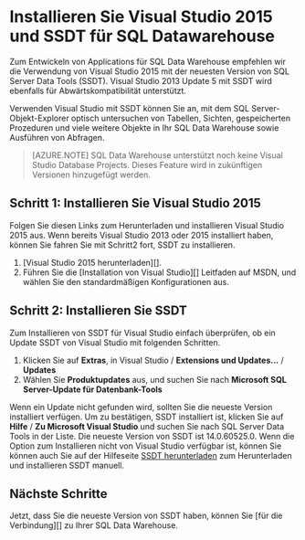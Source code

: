 <properties
   pageTitle="Installieren Sie Visual Studio und SSDT für SQL Datawarehouse | Microsoft Azure"
   description="Installieren Sie Visual Studio und SQL Server-Entwicklung-Tools (SSDT) für SQL Azure Datawarehouse"
   services="sql-data-warehouse"
   documentationCenter="NA"
   authors="sonyam"
   manager="barbkess"
   editor=""/>

<tags
   ms.service="sql-data-warehouse"
   ms.devlang="NA"
   ms.topic="article"
   ms.tgt_pltfrm="NA"
   ms.workload="data-services"
   ms.date="08/16/2016"
   ms.author="sonyama;barbkess"/>

# <a name="install-visual-studio-2015-and-ssdt-for-sql-data-warehouse"></a>Installieren Sie Visual Studio 2015 und SSDT für SQL Datawarehouse

Zum Entwickeln von Applications für SQL Data Warehouse empfehlen wir die Verwendung von Visual Studio 2015 mit der neuesten Version von SQL Server Data Tools (SSDT).  Visual Studio 2013 Update 5 mit SSDT wird ebenfalls für Abwärtskompatibilität unterstützt.  

Verwenden Visual Studio mit SSDT können Sie an, mit dem SQL Server-Objekt-Explorer optisch untersuchen von Tabellen, Sichten, gespeicherten Prozeduren und viele weitere Objekte in Ihr SQL Data Warehouse sowie Ausführen von Abfragen.

> [AZURE.NOTE] SQL Data Warehouse unterstützt noch keine Visual Studio Database Projects.  Dieses Feature wird in zukünftigen Versionen hinzugefügt werden.

## <a name="step-1-install-visual-studio-2015"></a>Schritt 1: Installieren Sie Visual Studio 2015

Folgen Sie diesen Links zum Herunterladen und installieren Visual Studio 2015 aus. Wenn bereits Visual Studio 2013 oder 2015 installiert haben, können Sie fahren Sie mit Schritt2 fort, SSDT zu installieren.

1. [Visual Studio 2015 herunterladen][].
2. Führen Sie die [Installation von Visual Studio][] Leitfaden auf MSDN, und wählen Sie den standardmäßigen Konfigurationen aus.

## <a name="step-2-install-ssdt"></a>Schritt 2: Installieren Sie SSDT

Zum Installieren von SSDT für Visual Studio einfach überprüfen, ob ein Update SSDT von Visual Studio mit folgenden Schritten.

1. Klicken Sie auf **Extras**, in Visual Studio / **Extensions und Updates...**  /  **Updates**
2. Wählen Sie **Produktupdates** aus, und suchen Sie nach **Microsoft SQL Server-Update für Datenbank-Tools**

Wenn ein Update nicht gefunden wird, sollten Sie die neueste Version installiert verfügen.  Um zu bestätigen, SSDT installiert ist, klicken Sie auf **Hilfe** / **Zu Microsoft Visual Studio** und suchen Sie nach SQL Server Data Tools in der Liste.  Die neueste Version von SSDT ist 14.0.60525.0.  Wenn die Option zum Installieren nicht von Visual Studio verfügbar ist, können Sie können auch Sie auf der Hilfeseite [SSDT herunterladen][] zum Herunterladen und installieren SSDT manuell.

## <a name="next-steps"></a>Nächste Schritte

Jetzt, dass Sie die neueste Version von SSDT haben, können Sie [für die Verbindung][] zu Ihrer SQL Data Warehouse.

<!--Anchors-->

<!--Image references-->

<!--Articles-->
[Verbinden]: ./sql-data-warehouse-query-visual-studio.md

<!--Other-->
[Herunterladen von Visual Studio 2015]: https://www.visualstudio.com/downloads/
[Installieren von Visual Studio]: https://msdn.microsoft.com/library/e2h7fzkw.aspx
[SSDT herunterladen]: https://msdn.microsoft.com/library/mt204009.aspx
